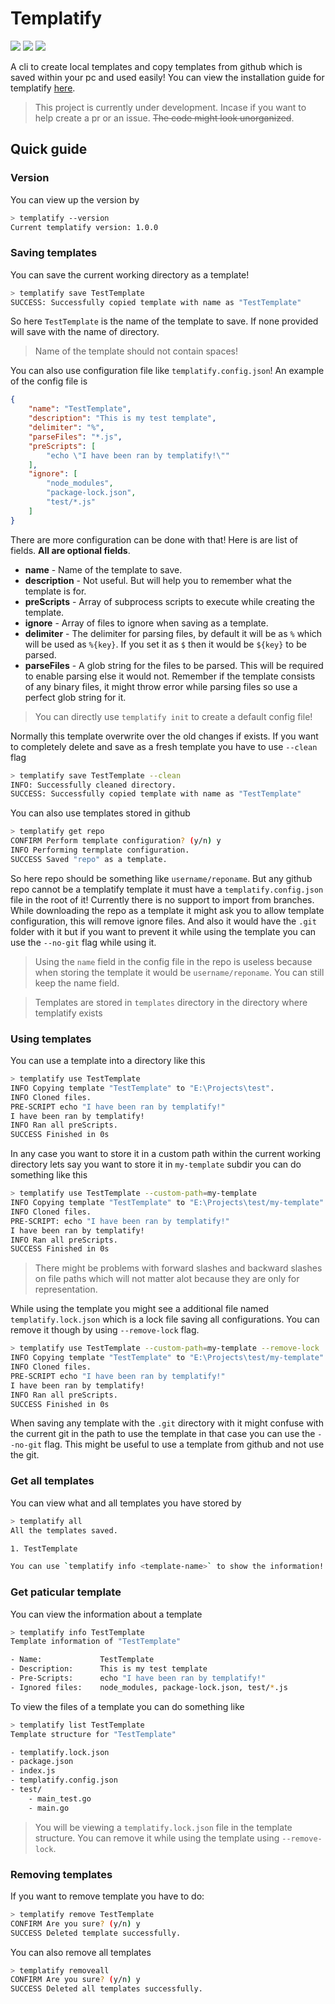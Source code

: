 # Templatify

[![](https://www.codefactor.io/repository/github/scientific-guy/templatify/badge?style=for-the-badge)](https://www.codefactor.io/repository/github/scientific-guy/templatify)
[![](https://img.shields.io/badge/INSTALL-TEMPLATIFY-white?style=for-the-badge)](https://github.com/Scientific-Guy/templatify/wiki/Installation)
[![](https://img.shields.io/github/v/tag/Scientific-Guy/templatify?style=for-the-badge&label=version)](https://github.com/Scientific-Guy/templatify)

A cli to create local templates and copy templates from github which is saved within your pc and used easily! You can view the installation guide for templatify [here](https://github.com/Scientific-Guy/templatify/wiki/Installation).

> This project is currently under development. Incase if you want to help create a pr or an issue. ~~The code might look unorganized~~.

## Quick guide

### Version

You can view up the version by

```sh
> templatify --version
Current templatify version: 1.0.0
```

### Saving templates

You can save the current working directory as a template!

```sh
> templatify save TestTemplate
SUCCESS: Successfully copied template with name as "TestTemplate"
```

So here `TestTemplate` is the name of the template to save. If none provided will save with the name of directory. 
> Name of the template should not contain spaces!

You can also use configuration file like `templatify.config.json`! An example of the config file is

```json
{
    "name": "TestTemplate",
    "description": "This is my test template",
    "delimiter": "%",
    "parseFiles": "*.js",
    "preScripts": [
        "echo \"I have been ran by templatify!\""
    ],
    "ignore": [
        "node_modules",
        "package-lock.json",
        "test/*.js"
    ]
}
```

There are more configuration can be done with that! Here is are list of fields. **All are optional fields**.

- **name** - Name of the template to save.
- **description** - Not useful. But will help you to remember what the template is for.
- **preScripts** - Array of subprocess scripts to execute while creating the template.
- **ignore** - Array of files to ignore when saving as a template.
- **delimiter** - The delimiter for parsing files, by default it will be as `%` which will be used as `%{key}`. If you set it as `$` then it would be `${key}` to be parsed.
- **parseFiles** - A glob string for the files to be parsed. This will be required to enable parsing else it would not. Remember if the template consists of any binary files, it might throw error while parsing files so use a perfect glob string for it.

> You can directly use `templatify init` to create a default config file!

Normally this template overwrite over the old changes if exists. If you want to completely delete and save as a fresh template you have to use `--clean` flag

```sh
> templatify save TestTemplate --clean
INFO: Successfully cleaned directory.
SUCCESS: Successfully copied template with name as "TestTemplate"
```

You can also use templates stored in github

```sh
> templatify get repo
CONFIRM Perform template configuration? (y/n) y
INFO Performing termplate configuration.
SUCCESS Saved "repo" as a template.
```

So here repo should be something like `username/reponame`. But any github repo cannot be a templatify template it must have a `templatify.config.json` file in the root of it! Currently there is no support to import from branches. While downloading the repo as a template it might ask you to allow template configuration, this will remove ignore files. And also it would have the `.git` folder with it but if you want to prevent it while using the template you can use the `--no-git` flag while using it. 

> Using the `name` field in the config file in the repo is useless because when storing the template it would be `username/reponame`. You can still keep the name field.

> Templates are stored in `templates` directory in the directory where templatify exists

### Using templates

You can use a template into a directory like this

```sh
> templatify use TestTemplate
INFO Copying template "TestTemplate" to "E:\Projects\test".
INFO Cloned files.
PRE-SCRIPT echo "I have been ran by templatify!"
I have been ran by templatify!
INFO Ran all preScripts.
SUCCESS Finished in 0s
```

In any case you want to store it in a custom path within the current working directory lets say you want to store it in `my-template` subdir you can do something like this

```sh
> templatify use TestTemplate --custom-path=my-template
INFO Copying template "TestTemplate" to "E:\Projects\test/my-template".
INFO Cloned files.
PRE-SCRIPT: echo "I have been ran by templatify!"
I have been ran by templatify!
INFO Ran all preScripts.
SUCCESS Finished in 0s
```

> There might be problems with forward slashes and backward slashes on file paths which will not matter alot because they are only for representation.

While using the template you might see a additional file named `templatify.lock.json` which is a lock file saving all configurations. You can remove it though by using `--remove-lock` flag.

```sh
> templatify use TestTemplate --custom-path=my-template --remove-lock
INFO Copying template "TestTemplate" to "E:\Projects\test/my-template".
INFO Cloned files.
PRE-SCRIPT echo "I have been ran by templatify!"
I have been ran by templatify!
INFO Ran all preScripts.
SUCCESS Finished in 0s
```

When saving any template with the `.git` directory with it might confuse with the current git in the path to use the template in that case you can use the `--no-git` flag. This might be useful to use a template from github and not use the git.

### Get all templates

You can view what and all templates you have stored by

```sh
> templatify all
All the templates saved.

1. TestTemplate

You can use `templatify info <template-name>` to show the information!
```

### Get paticular template

You can view the information about a template

```sh
> templatify info TestTemplate
Template information of "TestTemplate"

- Name:             TestTemplate
- Description:      This is my test template
- Pre-Scripts:      echo "I have been ran by templatify!"
- Ignored files:    node_modules, package-lock.json, test/*.js
```

To view the files of a template you can do something like

```sh
> templatify list TestTemplate
Template structure for "TestTemplate"

- templatify.lock.json
- package.json
- index.js
- templatify.config.json
- test/
    - main_test.go
    - main.go
```

> You will be viewing a `templatify.lock.json` file in the template structure. You can remove it while using the template using `--remove-lock`.

### Removing templates

If you want to remove template you have to do:

```sh
> templatify remove TestTemplate
CONFIRM Are you sure? (y/n) y
SUCCESS Deleted template successfully.
```

You can also remove all templates

```sh
> templatify removeall
CONFIRM Are you sure? (y/n) y
SUCCESS Deleted all templates successfully.
```